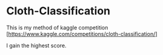 # Cloth-Classification

This is my method of kaggle competition [https://www.kaggle.com/competitions/cloth-classification/]

I gain the highest score.
